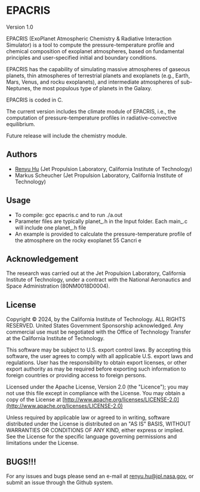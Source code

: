 # EPACRIS
Version 1.0

EPACRIS (ExoPlanet Atmospheric Chemistry & Radiative Interaction Simulator) is a tool to compute the pressure-temperature profile and chemical composition of exoplanet atmospheres, based on fundamental principles and user-specified initial and boundary conditions.

EPACRIS has the capability of simulating massive atmospheres of gaseous planets, thin atmospheres of terrestrial planets and exoplanets (e.g., Earth, Mars, Venus, and rocku exoplanets), and intermediate atmospheres of sub-Neptunes, the most populous type of planets in the Galaxy.

EPACRIS is coded in C.

The current version includes the climate module of EPACRIS, i.e., the computation of pressure-temperature profiles in radiative-convective equilibrium.

Future release will include the chemistry module.

## Authors
* [Renyu Hu](https://renyuplanet.github.io/) (Jet Propulsion Laboratory, California Institute of Technology)
* Markus Scheucher (Jet Propulsion Laboratory, California Institute of Technology)

## Usage
* To compile: gcc epacris.c and to run ./a.out
* Parameter files are typically planet_.h in the Input folder. Each main_.c will include one planet_.h file
* An example is provided to calculate the pressure-temperature profile of the atmosphere on the rocky exoplanet 55 Cancri e

## Acknowledgement
The research was carried out at the Jet Propulsion Laboratory, California Institute of Technology, under a contract with the National Aeronautics and Space Administration (80NM0018D0004).

## License
Copyright © 2024, by the California Institute of Technology. ALL RIGHTS RESERVED. United States Government Sponsorship acknowledged. Any commercial use must be negotiated with the Office of Technology Transfer at the California Institute of Technology.

This software may be subject to U.S. export control laws. By accepting this software, the user agrees to comply with all applicable U.S. export laws and regulations. User has the responsibility to obtain export licenses, or other export authority as may be required before exporting such information to foreign countries or providing access to foreign persons.

Licensed under the Apache License, Version 2.0 (the "Licence");
you may not use this file except in compliance with the License.
You may obtain a copy of the License at
[http://www.apache.org/licenses/LICENSE-2.0](http://www.apache.org/licenses/LICENSE-2.0)

Unless required by applicable law or agreed to in writing, software
distributed under the License is distributed on an "AS IS" BASIS,
WITHOUT WARRANTIES OR CONDITIONS OF ANY KIND, either express or implied.
See the License for the specific language governing permissions and
limitations under the License.

## BUGS!!!
For any issues and bugs please send an e-mail at [renyu.hu@jpl.nasa.gov](renyu.hu@jpl.nasa.gov), or submit an issue through the Github system.
